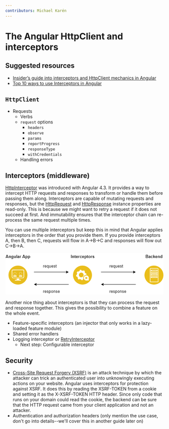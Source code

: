 ```yaml
---
contributors: Michael Karén
---
```


# The Angular HttpClient and interceptors

## Suggested resources

- [Insider’s guide into interceptors and HttpClient mechanics in Angular](https://blog.angularindepth.com/insiders-guide-into-interceptors-and-httpclient-mechanics-in-angular-103fbdb397bf)
- [Top 10 ways to use Interceptors in Angular](https://blog.angularindepth.com/top-10-ways-to-use-interceptors-in-angular-db450f8a62d6)

## `HttpClient`

- Requests
  - Verbs
  - `request` options
    - `headers`
    - `observe`
    - `params`
    - `reportProgress`
    - `responseType`
    - `withCredentials`
  - Handling errors

## Interceptors (middleware)

[HttpInterceptor](https://angular.io/api/common/http/HttpInterceptor) was introduced with Angular 4.3.
It provides a way to intercept HTTP requests and responses to transform or handle them before passing them along.
Interceptors are capable of mutating requests and responses, but the [HttpRequest](https://angular.io/api/common/http/HttpRequest)
and [HttpResponse](https://angular.io/api/common/http/HttpResponse) instance properties are read-only.
This is because we might want to retry a request if it does not succeed at first.
And immutability ensures that the interceptor chain can re-process the same request multiple times.

You can use multiple interceptors but keep this in mind that Angular applies interceptors in the order that you provide them.
If you provide interceptors A, then B, then C, requests will flow in A->B->C and responses will flow out C->B->A.

![Interceptors flow](./img/the-angular-httpclient-and-interceptors/interceptors-flow.png "Interceptors flow")

Another nice thing about interceptors is that they can process the request and response together.
This gives the possibility to combine a feature on the whole event.

- Feature-specific interceptors (an injector that only works in a lazy-loaded
  feature module)
- Shared error handlers
- Logging interceptor or [RetryInterceptor](https://www.youtube.com/watch?v=EoSn8qASqQA&t=283)
  - Next step: Configurable interceptor

## Security

- [Cross-Site Request Forgery (XSRF)](https://en.wikipedia.org/wiki/Cross-site_request_forgery) is an attack technique by which the attacker can trick an authenticated user into unknowingly executing actions on your website.
  Angular uses interceptors for protection against XSRF. It does this by reading the XSRF-TOKEN from a cookie and setting it as the X-XSRF-TOKEN HTTP header. Since only code that runs on your domain could read the cookie, the backend can be sure that the HTTP request came from your client application and not an attacker.
- Authentication and authorization headers (only mention the use case, don't go
  into details--we'll cover this in another guide later on)
